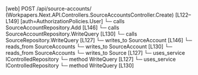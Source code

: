 [web] POST /api/source-accounts/  (Workpapers.Next.API.Controllers.SourceAccountsController.Create)  [L122–L149] [auth=AuthorizationPolicies.User]
  └─ calls SourceAccountRepository.Add [L146]
  └─ calls SourceAccountRepository.WriteQuery [L130]
  └─ calls SourceRepository.WriteQuery [L127]
  └─ writes_to SourceAccount [L146]
    └─ reads_from SourceAccounts
  └─ writes_to SourceAccount [L130]
    └─ reads_from SourceAccounts
  └─ writes_to Source [L127]
  └─ uses_service IControlledRepository<Source>
    └─ method WriteQuery [L127]
  └─ uses_service IControlledRepository<SourceAccount>
    └─ method WriteQuery [L130]

